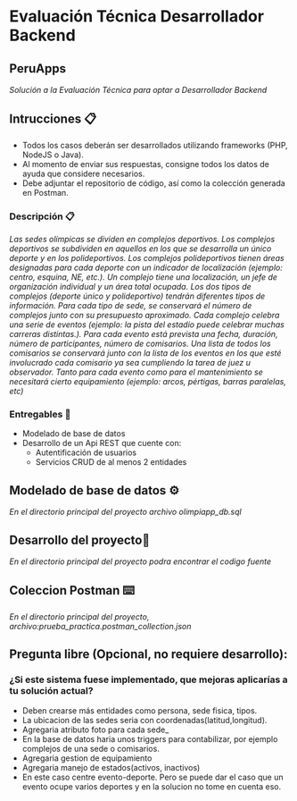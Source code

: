 # Evaluación Técnica Desarrollador Backend
## PeruApps

_Solución a la Evaluación Técnica para optar a Desarrollador Backend_

## Intrucciones 📋

* Todos los casos deberán ser desarrollados utilizando frameworks (PHP,
NodeJS o Java).
* Al momento de enviar sus respuestas, consigne todos los datos de ayuda que
considere necesarios.
* Debe adjuntar el repositorio de código, así como la colección generada en
Postman.


### Descripción 📋

_Las sedes olímpicas se dividen en complejos deportivos. Los complejos deportivos se
subdividen en aquellos en los que se desarrolla un único deporte y en los
polideportivos. Los complejos polideportivos tienen áreas designadas para cada
deporte con un indicador de localización (ejemplo: centro, esquina, NE, etc.). Un
complejo tiene una localización, un jefe de organización individual y un área total
ocupada. Los dos tipos de complejos (deporte único y polideportivo) tendrán diferentes
tipos de información. Para cada tipo de sede, se conservará el número de complejos
junto con su presupuesto aproximado. Cada complejo celebra una serie de eventos
(ejemplo: la pista del estadio puede celebrar muchas carreras distintas.). Para cada
evento está prevista una fecha, duración, número de participantes, número de
comisarios. Una lista de todos los comisarios se conservará junto con la lista de los
eventos en los que esté involucrado cada comisario ya sea cumpliendo la tarea de
juez u observador. Tanto para cada evento como para el mantenimiento se necesitará
cierto equipamiento (ejemplo: arcos, pértigas, barras paralelas, etc)_


### Entregables 🔧

* Modelado de base de datos
* Desarrollo de un Api REST que cuente con:
    * Autentificación de usuarios
    * Servicios CRUD de al menos 2 entidades

## Modelado de base de datos ⚙️

_En el directorio principal del proyecto archivo olimpiapp_db.sql_

## Desarrollo del proyecto🔩

_En el directorio principal del proyecto podra encontrar el codigo fuente_

## Coleccion Postman ⌨️

_En el directorio principal del proyecto, archivo:prueba_practica.postman_collection.json_

## Pregunta libre (Opcional, no requiere desarrollo):
### ¿Si este sistema fuese implementado, que mejoras aplicarías a tu solución actual? ###
* Deben crearse más entidades como persona, sede fisica, tipos.
* La ubicacion de las sedes seria con coordenadas(latitud,longitud).
* Agregaria atributo foto para cada sede_
* En la base de datos haria unos triggers para contabilizar, por ejemplo complejos de una sede o comisarios.
* Agregaria gestion de equipamiento
* Agregaria manejo de estados(activos, inactivos)
* En este caso centre evento-deporte. Pero se puede dar el caso que un evento ocupe varios deportes y en la solucion no tome en cuenta eso.

